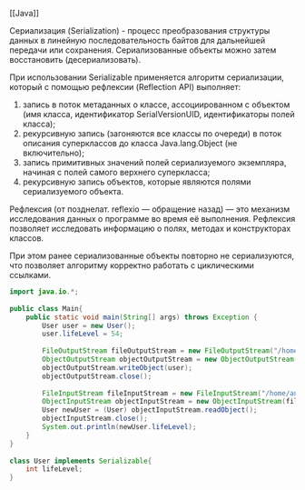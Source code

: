 [[Java]]

Сериализация (Serialization) - процесс преобразования структуры данных в линейную последовательность байтов для дальнейшей передачи или сохранения. Сериализованные объекты можно затем восстановить (десериализовать).

При использовании Serializable применяется алгоритм сериализации, который с помощью рефлексии (Reflection API) выполняет:

1. запись в поток метаданных о классе, ассоциированном с объектом (имя класса, идентификатор SerialVersionUID, идентификаторы полей класса);
2. рекурсивную запись (загоняются все классы по очереди) в поток описания суперклассов до класса Java.lang.Object (не включительно);
3. запись примитивных значений полей сериализуемого экземпляра, начиная с полей самого верхнего суперкласса;
4. рекурсивную запись объектов, которые являются полями сериализуемого объекта.

Рефлексия (от позднелат. reflexio — обращение назад) — это механизм исследования данных о программе во время её выполнения. Рефлексия позволяет исследовать информацию о полях, методах и конструкторах классов.

При этом ранее сериализованные объекты повторно не сериализуются, что позволяет алгоритму корректно работать с циклическими ссылками.

```java
import java.io.*;  
  
public class Main{  
    public static void main(String[] args) throws Exception {  
        User user = new User();  
        user.lifeLevel = 54;  
  
        FileOutputStream fileOutputStream = new FileOutputStream("/home/andrei/tempFile");  
        ObjectOutputStream objectOutputStream = new ObjectOutputStream(fileOutputStream);  
        objectOutputStream.writeObject(user);  
        objectOutputStream.close();  
  
        FileInputStream fileInputStream = new FileInputStream("/home/andrei/tempFile");  
        ObjectInputStream objectInputStream = new ObjectInputStream(fileInputStream);  
        User newUser = (User) objectInputStream.readObject();  
        objectInputStream.close();  
        System.out.println(newUser.lifeLevel);  
    }  
}  
  
class User implements Serializable{  
    int lifeLevel;  
}





```